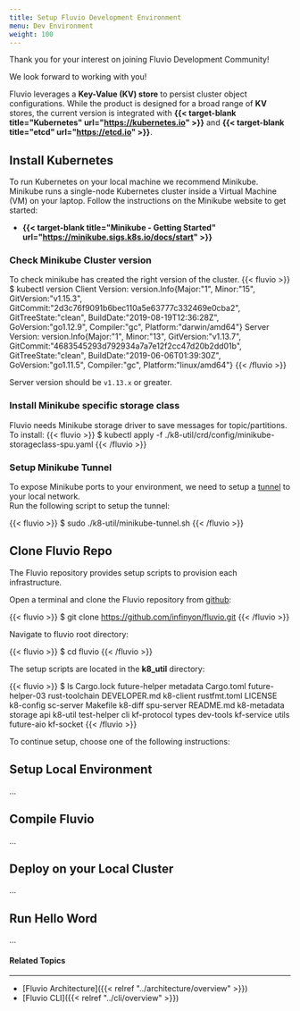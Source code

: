 ```yaml
---
title: Setup Fluvio Development Environment
menu: Dev Environment
weight: 100
---
```


Thank you for your interest on joining Fluvio Development Community! 

We look forward to working with you!

Fluvio leverages a **Key-Value (KV) store** to persist cluster object configurations. While the product is designed for a broad range of **KV** stores, the current version is integrated with **{{< target-blank title="Kubernetes" url="https://kubernetes.io" >}}** and **{{< target-blank title="etcd" url="https://etcd.io" >}}**.


## Install Kubernetes

To run Kubernetes on your local machine we recommend Minikube. Minikube runs a single-node Kubernetes cluster inside a Virtual Machine (VM) on your laptop. Follow the instructions on the Minikube website to get started:

* **{{< target-blank title="Minikube - Getting Started" url="https://minikube.sigs.k8s.io/docs/start" >}}**

### Check Minikube Cluster version

To check minikube has created the right version of the cluster. 
{{< fluvio >}}
$ kubectl version
Client Version: version.Info{Major:"1", Minor:"15", GitVersion:"v1.15.3", GitCommit:"2d3c76f9091b6bec110a5e63777c332469e0cba2", GitTreeState:"clean", BuildDate:"2019-08-19T12:36:28Z", GoVersion:"go1.12.9", Compiler:"gc", Platform:"darwin/amd64"}
Server Version: version.Info{Major:"1", Minor:"13", GitVersion:"v1.13.7", GitCommit:"4683545293d792934a7a7e12f2cc47d20b2dd01b", GitTreeState:"clean", BuildDate:"2019-06-06T01:39:30Z", GoVersion:"go1.11.5", Compiler:"gc", Platform:"linux/amd64"}
{{< /fluvio >}}

Server version should be ```v1.13.x``` or greater.

### Install Minikube specific storage class

Fluvio needs Minikube storage driver to save messages for topic/partitions.  To install:
{{< fluvio >}}
$ kubectl apply -f ./k8-util/crd/config/minikube-storageclass-spu.yaml
{{< /fluvio >}}


### Setup Minikube Tunnel

To expose Minikube ports to your environment, we need to setup a [tunnel](https://minikube.sigs.k8s.io/docs/tasks/loadbalancer/) to your local network.  
Run the following script to setup the tunnel:

{{< fluvio >}}
$ sudo ./k8-util/minikube-tunnel.sh
{{< /fluvio >}}


## Clone Fluvio Repo

The Fluvio repository provides setup scripts to provision each infrastructure.

Open a terminal and clone the Fluvio repository from [github](https://github.com/infinyon/fluvio):

{{< fluvio >}}
$ git clone https://github.com/infinyon/fluvio.git
{{< /fluvio >}}  

Navigate to fluvio root directory:

{{< fluvio >}}
$ cd fluvio
{{< /fluvio >}}

The setup scripts are located in the __k8_util__ directory:

{{< fluvio >}}
$ ls
Cargo.lock		future-helper		metadata
Cargo.toml		future-helper-03	rust-toolchain
DEVELOPER.md	k8-client		    rustfmt.toml
LICENSE			k8-config		    sc-server
Makefile		k8-diff			    spu-server
README.md		k8-metadata		    storage
api			    k8-util			    test-helper
cli			    kf-protocol		    types
dev-tools		kf-service		    utils
future-aio		kf-socket
{{< /fluvio >}}

To continue setup, choose one of the following instructions:

## Setup Local Environment

...


## Compile Fluvio

...

## Deploy on your Local Cluster

...

## Run Hello Word

...



#### Related Topics
-------------------
* [Fluvio Architecture]({{< relref "../architecture/overview" >}})
* [Fluvio CLI]({{< relref "../cli/overview" >}})


